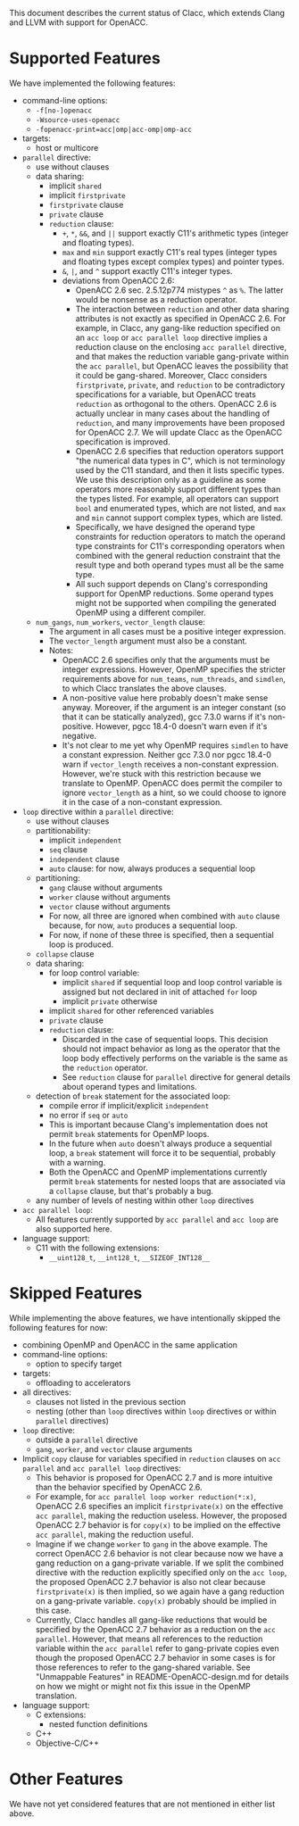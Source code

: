 This document describes the current status of Clacc, which extends
Clang and LLVM with support for OpenACC.

Supported Features
==================

We have implemented the following features:

* command-line options:
    * `-f[no-]openacc`
    * `-Wsource-uses-openacc`
    * `-fopenacc-print=acc|omp|acc-omp|omp-acc`
* targets:
    * host or multicore
* `parallel` directive:
    * use without clauses
    * data sharing:
        * implicit `shared`
        * implicit `firstprivate`
        * `firstprivate` clause
        * `private` clause
        * `reduction` clause:
            * `+`, `*`, `&&`, and `||` support exactly C11's
              arithmetic types (integer and floating types).
            * `max` and `min` support exactly C11's real types
              (integer types and floating types except complex types)
              and pointer types.
            * `&`, `|`, and `^` support exactly C11's integer types.
            * deviations from OpenACC 2.6:
                * OpenACC 2.6 sec. 2.5.12p774 mistypes `^` as `%`.
                  The latter would be nonsense as a reduction
                  operator.
                * The interaction between `reduction` and other data
                  sharing attributes is not exactly as specified in
                  OpenACC 2.6.  For example, in Clacc, any gang-like
                  reduction specified on an `acc loop` or `acc
                  parallel loop` directive implies a reduction clause
                  on the enclosing `acc parallel` directive, and that
                  makes the reduction variable gang-private within the
                  `acc parallel`, but OpenACC leaves the possibility
                  that it could be gang-shared.  Moreover, Clacc
                  considers `firstprivate`, `private`, and `reduction`
                  to be contradictory specifications for a variable,
                  but OpenACC treats `reduction` as orthogonal to the
                  others.  OpenACC 2.6 is actually unclear in many
                  cases about the handling of `reduction`, and many
                  improvements have been proposed for OpenACC 2.7.  We
                  will update Clacc as the OpenACC specification is
                  improved.
                * OpenACC 2.6 specifies that reduction operators
                  support "the numerical data types in C", which is
                  not terminology used by the C11 standard, and then
                  it lists specific types.  We use this description
                  only as a guideline as some operators more
                  reasonably support different types than the types
                  listed.  For example, all operators can support
                  `bool` and enumerated types, which are not listed,
                  and `max` and `min` cannot support complex types,
                  which are listed.
                * Specifically, we have designed the operand type
                  constraints for reduction operators to match the
                  operand type constraints for C11's corresponding
                  operators when combined with the general reduction
                  constraint that the result type and both operand
                  types must all be the same type.
                * All such support depends on Clang's corresponding
                  support for OpenMP reductions.  Some operand types
                  might not be supported when compiling the generated
                  OpenMP using a different compiler.
    * `num_gangs`, `num_workers`, `vector_length` clause:
        * The argument in all cases must be a positive integer
          expression.
        * The `vector_length` argument must also be a constant.
        * Notes:
            * OpenACC 2.6 specifies only that the arguments must be
              integer expressions.  However, OpenMP specifies the
              stricter requirements above for `num_teams`,
              `num_threads`, and `simdlen`, to which Clacc translates
              the above clauses.
            * A non-positive value here probably doesn't make sense
              anyway.  Moreover, if the argument is an integer
              constant (so that it can be statically analyzed), gcc
              7.3.0 warns if it's non-positive.  However, pgcc 18.4-0
              doesn't warn even if it's negative.
            * It's not clear to me yet why OpenMP requires `simdlen`
              to have a constant expression.  Neither gcc 7.3.0 nor
              pgcc 18.4-0 warn if `vector_length` receives a
              non-constant expression.  However, we're stuck with this
              restriction because we translate to OpenMP.  OpenACC
              does permit the compiler to ignore `vector_length` as a
              hint, so we could choose to ignore it in the case of a
              non-constant expression.
* `loop` directive within a `parallel` directive:
    * use without clauses
    * partitionability:
        * implicit `independent`
        * `seq` clause
        * `independent` clause
        * `auto` clause: for now, always produces a sequential loop
    * partitioning:
        * `gang` clause without arguments
        * `worker` clause without arguments
        * `vector` clause without arguments
        * For now, all three are ignored when combined with `auto`
          clause because, for now, `auto` produces a sequential loop.
        * For now, if none of these three is specified, then a
          sequential loop is produced.
    * `collapse` clause
    * data sharing:
        * for loop control variable:
            * implicit `shared` if sequential loop and loop control
              variable is assigned but not declared in init of
              attached `for` loop
            * implicit `private` otherwise
        * implicit `shared` for other referenced variables
        * `private` clause
        * `reduction` clause:
            * Discarded in the case of sequential loops.  This
              decision should not impact behavior as long as the
              operator that the loop body effectively performs on the
              variable is the same as the `reduction` operator.
            * See `reduction` clause for `parallel` directive for
              general details about operand types and limitations.
    * detection of `break` statement for the associated loop:
        * compile error if implicit/explicit `independent`
        * no error if `seq` or `auto`
        * This is important because Clang's implementation does not
          permit `break` statements for OpenMP loops.
        * In the future when `auto` doesn't always produce a
          sequential loop, a `break` statement will force it to be
          sequential, probably with a warning.
        * Both the OpenACC and OpenMP implementations currently permit
          `break` statements for nested loops that are associated via
          a `collapse` clause, but that's probably a bug.
    * any number of levels of nesting within other `loop` directives
* `acc parallel loop`:
    * All features currently supported by `acc parallel` and `acc
      loop` are also supported here.
* language support:
    * C11 with the following extensions:
        * `__uint128_t`, `__int128_t`, `__SIZEOF_INT128__`

Skipped Features
================

While implementing the above features, we have intentionally skipped
the following features for now:

* combining OpenMP and OpenACC in the same application
* command-line options:
    * option to specify target
* targets:
    * offloading to accelerators
* all directives:
    * clauses not listed in the previous section
    * nesting (other than `loop` directives within `loop` directives
      or within `parallel` directives)
* `loop` directive:
    * outside a `parallel` directive
    * `gang`, `worker`, and `vector` clause arguments
* Implicit `copy` clause for variables specified in `reduction`
  clauses on `acc parallel` and `acc parallel loop` directives:
    * This behavior is proposed for OpenACC 2.7 and is more intuitive
      than the behavior specified by OpenACC 2.6.
    * For example, for `acc parallel loop worker reduction(*:x)`,
      OpenACC 2.6 specifies an implicit `firstprivate(x)` on the
      effective `acc parallel`, making the reduction useless.
      However, the proposed OpenACC 2.7 behavior is for `copy(x)` to
      be implied on the effective `acc parallel`, making the reduction
      useful.
    * Imagine if we change `worker` to `gang` in the above example.
      The correct OpenACC 2.6 behavior is not clear because now we
      have a gang reduction on a gang-private variable.  If we split
      the combined directive with the reduction explicitly specified
      only on the `acc loop`, the proposed OpenACC 2.7 behavior is
      also not clear because `firstprivate(x)` is then implied, so we
      again have a gang reduction on a gang-private variable.
      `copy(x)` probably should be implied in this case.
    * Currently, Clacc handles all gang-like reductions that would be
      specified by the OpenACC 2.7 behavior as a reduction on the `acc
      parallel`.  However, that means all references to the reduction
      variable within the `acc parallel` refer to gang-private copies
      even though the proposed OpenACC 2.7 behavior in some cases is
      for those references to refer to the gang-shared variable.  See
      "Unmappable Features" in README-OpenACC-design.md for details on
      how we might or might not fix this issue in the OpenMP
      translation.
* language support:
    * C extensions:
        * nested function definitions
    * C++
    * Objective-C/C++

Other Features
==============

We have not yet considered features that are not mentioned in either
list above.
